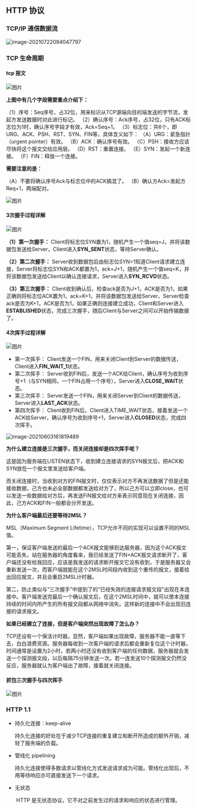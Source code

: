 ## HTTP 协议

### TCP/IP 通信数据流

![image-20210722094047797](C:\Users\Administrator\AppData\Roaming\Typora\typora-user-images\image-20210722094047797.png)



### TCP 生命周期

#### tcp 报文

![图片](http://mmbiz.qpic.cn/mmbiz_png/eXCSRjyNYcZ0tTCP36XkuC5IFARbyAVpQHia933vwzPJr0HtZwSjroW1v8TPtbYqYkqc8Vib2oiauO2iaFVz6Cknqg/640?wx_fmt=png&tp=webp&wxfrom=5&wx_lazy=1&wx_co=1)



**上图中有几个字段需要重点介绍下：**

（1）序号：Seq序号，占32位，用来标识从TCP源端向目的端发送的字节流，发起方发送数据时对此进行标记。
（2）确认序号：Ack序号，占32位，只有ACK标志位为1时，确认序号字段才有效，Ack=Seq+1。
（3）标志位：共6个，即URG、ACK、PSH、RST、SYN、FIN等，具体含义如下：
    （A）URG：紧急指针（urgent pointer）有效。
    （B）ACK：确认序号有效。
    （C）PSH：接收方应该尽快将这个报文交给应用层。
    （D）RST：重置连接。
    （E）SYN：发起一个新连接。
    （F）FIN：释放一个连接。

**需要注意的是：**

（A）不要将确认序号Ack与标志位中的ACK搞混了。
（B）确认方Ack=发起方Req+1，两端配对。 



![图片](https://mmbiz.qpic.cn/mmbiz_png/OyweysCSeLWBOnn25VTBo8Wn4l3vhO4DofGmTjM717kXiaPtNgvPErAKmREy67Eu6PtBWZpU8IgpCicpJNTTbabA/640?wx_fmt=png&tp=webp&wxfrom=5&wx_lazy=1&wx_co=1)



#### **3次握手过程详解**

![图片](http://mmbiz.qpic.cn/mmbiz_png/eXCSRjyNYcZ0tTCP36XkuC5IFARbyAVphP0sA1YPPlb5QJUhW5ltEjiaZJoBuLoIa8bibjOfuGpnrnmK7OlQ46GQ/640?wx_fmt=png&tp=webp&wxfrom=5&wx_lazy=1&wx_co=1)

**（1）第一次握手：**
Client将标志位SYN置为1，随机产生一个值seq=J，并将该数据包发送给Server，Client进入**SYN_SENT**状态，等待Server确认。

**（2）第二次握手：**
Server收到数据包后由标志位SYN=1知道Client请求建立连接，Server将标志位SYN和ACK都置为1，ack=J+1，随机产生一个值seq=K，并将该数据包发送给Client以确认连接请求，Server进入**SYN_RCVD**状态。

**（3）第三次握手：**
Client收到确认后，检查ack是否为J+1，ACK是否为1，如果正确则将标志位ACK置为1，ack=K+1，并将该数据包发送给Server，Server检查ack是否为K+1，ACK是否为1，如果正确则连接建立成功，Client和Server进入**ESTABLISHED**状态，完成三次握手，随后Client与Server之间可以开始传输数据了。



#### 4次挥手过程详解

![图片](http://mmbiz.qpic.cn/mmbiz_png/eXCSRjyNYcZ0tTCP36XkuC5IFARbyAVpzejna1ev8hkt7Y1blia3PIQvBZ7uEHpibhxFrPESlGlZHQ6kfZgKeOqQ/640?wx_fmt=png&tp=webp&wxfrom=5&wx_lazy=1&wx_co=1)



- 第一次挥手：
  Client发送一个FIN，用来关闭Client到Server的数据传送，Client进入**FIN_WAIT_1**状态。
- 第二次挥手：
  Server收到FIN后，发送一个ACK给Client，确认序号为收到序号+1（与SYN相同，一个FIN占用一个序号），Server进入**CLOSE_WAIT**状态。
- 第三次挥手：
  Server发送一个FIN，用来关闭Server到Client的数据传送，Server进入**LAST_ACK**状态。
- 第四次挥手：
  Client收到FIN后，Client进入TIME_WAIT状态，接着发送一个ACK给Server，确认序号为收到序号+1，Server进入**CLOSED**状态，完成四次挥手。



![image-20210603161819489](C:\Users\Administrator\AppData\Roaming\Typora\typora-user-images\image-20210603161819489.png)





 **为什么建立连接是三次握手，而关闭连接却是四次挥手呢？**

这是因为服务端在LISTEN状态下，收到建立连接请求的SYN报文后，把ACK和SYN放在一个报文里发送给客户端。

而关闭连接时，当收到对方的FIN报文时，仅仅表示对方不再发送数据了但是还能接收数据，己方也未必全部数据都发送给对方了，所以己方可以立即close，也可以发送一些数据给对方后，再发送FIN报文给对方来表示同意现在关闭连接，因此，己方ACK和FIN一般都会分开发送。



**为什么客户端最后还要等待2MSL？**

MSL（Maximum Segment Lifetime），TCP允许不同的实现可以设置不同的MSL值。

第一，保证客户端发送的最后一个ACK报文能够到达服务器，因为这个ACK报文可能丢失，站在服务器的角度看来，我已经发送了FIN+ACK报文请求断开了，客户端还没有给我回应，应该是我发送的请求断开报文它没有收到，于是服务器又会重新发送一次，而客户端就能在这个2MSL时间段内收到这个重传的报文，接着给出回应报文，并且会重启2MSL计时器。



第二，防止类似与“三次握手”中提到了的“已经失效的连接请求报文段”出现在本连接中。客户端发送完最后一个确认报文后，在这个2MSL时间中，就可以使本连接持续的时间内所产生的所有报文段都从网络中消失。这样新的连接中不会出现旧连接的请求报文。



**如果已经建立了连接，但是客户端突然出现故障了怎么办？**

TCP还设有一个保活计时器，显然，客户端如果出现故障，服务器不能一直等下去，白白浪费资源。服务器每收到一次客户端的请求后都会重新复位这个计时器，时间通常是设置为2小时，若两小时还没有收到客户端的任何数据，服务器就会发送一个探测报文段，以后每隔75分钟发送一次。若一连发送10个探测报文仍然没反应，服务器就认为客户端出了故障，接着就关闭连接。



#### 抓包三次握手与四次挥手

![图片](https://mmbiz.qpic.cn/mmbiz_png/8GwA4HUQ6WhOW7LFTicdINApzXHD5KAdmf9P8Osia4KIXUg47DtuGXl62AcyNR5GHCKPmM6OARkDWicFQkddtMCEg/640?wx_fmt=png&tp=webp&wxfrom=5&wx_lazy=1&wx_co=1)

### HTTP 1.1

- 持久化连接：keep-alive

  ​	持久化连接的好处在于减少TCP连接的重复建立和断开所造成的额外开销，减轻了服务端的负载。

- 管线化 pipelining

  ​	持久化连接使得多数请求以管线化方式发送请求成为可能。管线化出现后，不用等待响应亦可直接发送下一个请求。

- 无状态

  ​	HTTP 是无状态协议，它不对之前发生过的请求和响应的状态进行管理。